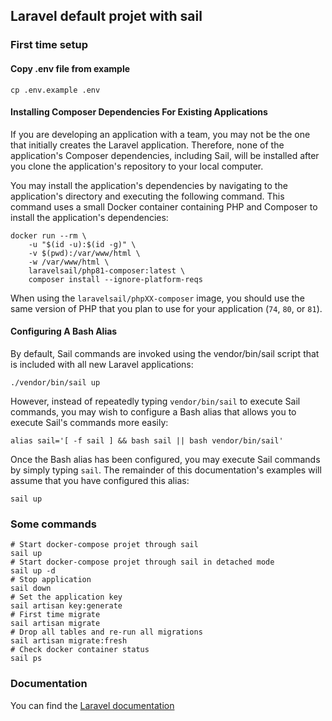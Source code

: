 ## Laravel default projet with sail

### First time setup

#### Copy .env file from example
```shell
cp .env.example .env
```

#### Installing Composer Dependencies For Existing Applications

If you are developing an application with a team, you may not be the one that initially creates the Laravel application. Therefore, none of the application's Composer dependencies, including Sail, will be installed after you clone the application's repository to your local computer.

You may install the application's dependencies by navigating to the application's directory and executing the following command. This command uses a small Docker container containing PHP and Composer to install the application's dependencies:
```shell
docker run --rm \
    -u "$(id -u):$(id -g)" \
    -v $(pwd):/var/www/html \
    -w /var/www/html \
    laravelsail/php81-composer:latest \
    composer install --ignore-platform-reqs
```

When using the `laravelsail/phpXX-composer` image, you should use the same version of PHP that you plan to use for your application (`74`, `80`, or `81`).

#### Configuring A Bash Alias

By default, Sail commands are invoked using the vendor/bin/sail script that is included with all new Laravel applications:

```shell
./vendor/bin/sail up
```

However, instead of repeatedly typing `vendor/bin/sail` to execute Sail commands, you may wish to configure a Bash alias that allows you to execute Sail's commands more easily:
```shell
alias sail='[ -f sail ] && bash sail || bash vendor/bin/sail'
```

Once the Bash alias has been configured, you may execute Sail commands by simply typing `sail`. The remainder of this documentation's examples will assume that you have configured this alias:

```shell
sail up
```

### Some commands

```shell
# Start docker-compose projet through sail
sail up
# Start docker-compose projet through sail in detached mode
sail up -d
# Stop application
sail down
# Set the application key
sail artisan key:generate
# First time migrate
sail artisan migrate
# Drop all tables and re-run all migrations
sail artisan migrate:fresh
# Check docker container status
sail ps
```

### Documentation

You can find the [Laravel documentation](https://laravel.com/docs/8.x/installation)
